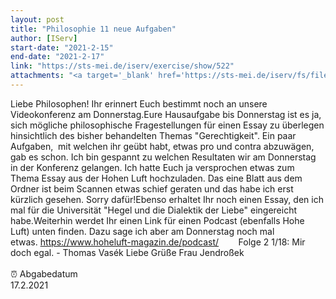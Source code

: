 ```yaml
---
layout: post
title: "Philosophie 11 neue Aufgaben"
author: [IServ]
start-date: "2021-2-15"
end-date: "2021-2-17"
link: "https://sts-mei.de/iserv/exercise/show/522"
attachments: "<a target='_blank' href='https://sts-mei.de/iserv/fs/file/exercise-dl/7768/20210212133155123.pdf'>20210212133155123.pdf</a><br> <a target='_blank' href='https://sts-mei.de/iserv/fs/file/exercise-dl/7752/Das%20Ma%C3%9F%20zum%20Lieben%20-%20Essay-2.docx'>Das_Ma%C3%9F_zum_Lieben_-_Essay-2.docx</a><br> <a target='_blank' href='https://sts-mei.de/iserv/fs/file/exercise-dl/8153/M%C3%B6gliche%20Fragestellungen%20zum%20Thema%20Gerechtigkeit%20-%2016.02.2021.pdf'>M%C3%B6gliche_Fragestellungen_zum_Thema_Gerechtigkeit_-_16.02.2021.pdf</a><br> "
---
```

Liebe Philosophen! Ihr erinnert Euch bestimmt noch an unsere Videokonferenz am Donnerstag.Eure Hausaufgabe bis Donnerstag ist es ja, sich mögliche philosophische Fragestellungen für einen Essay zu überlegen hinsichtlich des bisher behandelten Themas "Gerechtigkeit". Ein paar Aufgaben,  mit welchen ihr geübt habt, etwas pro und contra abzuwägen, gab es schon. Ich bin gespannt zu welchen Resultaten wir am Donnerstag in der Konferenz gelangen. Ich hatte Euch ja versprochen etwas zum Thema Essay aus der Hohen Luft hochzuladen. Das eine Blatt aus dem Ordner ist beim Scannen etwas schief geraten und das habe ich erst kürzlich gesehen. Sorry dafür!Ebenso erhaltet Ihr noch einen Essay, den ich mal für die Universität "Hegel und die Dialektik der Liebe" eingereicht habe.Weiterhin werdet Ihr einen Link für einen Podcast (ebenfalls Hohe Luft) unten finden. Dazu sage ich aber am Donnerstag noch mal etwas. https://www.hoheluft-magazin.de/podcast/        Folge 2 1/18: Mir doch egal. - Thomas Vasék Liebe Grüße Frau Jendroßek<br><br> ⏰ Abgabedatum <br>17.2.2021